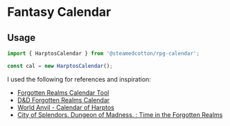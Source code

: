 # Fantasy Calendar

## Usage

```typescript
import { HarptosCalendar } from '@steamedcotton/rpg-calendar';

const cal = new HarptosCalendar();
```

I used the following for references and inspiration:

- [Forgotten Realms Calendar Tool](https://thesilverdaggers.com/wp-content/uploads/fc/#)
- [D&D Forgotten Realms Calendar](http://dnd.steinhour.net/Forgotten_Realms_campaign/Forgotten_Realms/DnD_FR_calendar.html#The%20Roll%20of%20Years)
- [World Anvil - Calendar of Harptos](https://www.worldanvil.com/w/forgotten-realms-28d26d5th29-lethann/a/calendar-of-harptos-article)
- [City of Splendors. Dungeon of Madness. : Time in the Forgotten Realms](https://cityofsplendorsdungeonofmadness.obsidianportal.com/wikis/time-in-the-forgotten-realms)
